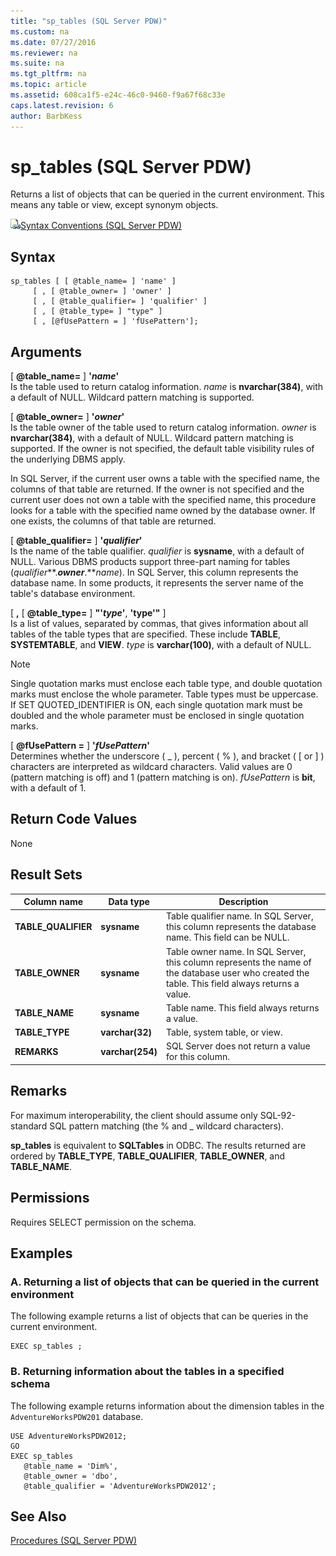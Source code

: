```yaml
---
title: "sp_tables (SQL Server PDW)"
ms.custom: na
ms.date: 07/27/2016
ms.reviewer: na
ms.suite: na
ms.tgt_pltfrm: na
ms.topic: article
ms.assetid: 608ca1f5-e24c-46c0-9460-f9a67f68c33e
caps.latest.revision: 6
author: BarbKess
---
```

# sp_tables (SQL Server PDW)
Returns a list of objects that can be queried in the current environment. This means any table or view, except synonym objects.  
  
![Topic link icon](../../mpp/sqlpdw/media/Topic_Link.gif "Topic_Link")[Syntax Conventions &#40;SQL Server PDW&#41;](../../mpp/sqlpdw/syntax-conventions-sql-server-pdw.md)  
  
## Syntax  
  
```  
sp_tables [ [ @table_name= ] 'name' ]   
     [ , [ @table_owner= ] 'owner' ]   
     [ , [ @table_qualifier= ] 'qualifier' ]   
     [ , [ @table_type= ] "type" ]   
     [ , [@fUsePattern = ] 'fUsePattern'];  
```  
  
## Arguments  
[ **@table_name=** ] **'***name***'**  
Is the table used to return catalog information. *name* is **nvarchar(384)**, with a default of NULL. Wildcard pattern matching is supported.  
  
[ **@table_owner=** ] **'***owner***'**  
Is the table owner of the table used to return catalog information. *owner* is **nvarchar(384)**, with a default of NULL. Wildcard pattern matching is supported. If the owner is not specified, the default table visibility rules of the underlying DBMS apply.  
  
In SQL Server, if the current user owns a table with the specified name, the columns of that table are returned. If the owner is not specified and the current user does not own a table with the specified name, this procedure looks for a table with the specified name owned by the database owner. If one exists, the columns of that table are returned.  
  
[ **@table_qualifier=** ] **'***qualifier***'**  
Is the name of the table qualifier. *qualifier* is **sysname**, with a default of NULL. Various DBMS products support three-part naming for tables (*qualifier***.***owner***.***name*). In SQL Server, this column represents the database name. In some products, it represents the server name of the table's database environment.  
  
[ **,** [ **@table_type=** ] **"'***type***'**, **'**type**'"** ]  
Is a list of values, separated by commas, that gives information about all tables of the table types that are specified. These include **TABLE**, **SYSTEMTABLE**, and **VIEW**. *type* is **varchar(100)**, with a default of NULL.  
  
> [!NOTE]  
> Single quotation marks must enclose each table type, and double quotation marks must enclose the whole parameter. Table types must be uppercase. If SET QUOTED_IDENTIFIER is ON, each single quotation mark must be doubled and the whole parameter must be enclosed in single quotation marks.  
  
[ **@fUsePattern =** ] **'***fUsePattern***'**  
Determines whether the underscore ( _ ), percent ( % ), and bracket ( [ or ] ) characters are interpreted as wildcard characters. Valid values are 0 (pattern matching is off) and 1 (pattern matching is on). *fUsePattern* is **bit**, with a default of 1.  
  
## Return Code Values  
None  
  
## Result Sets  
  
|Column name|Data type|Description|  
|---------------|-------------|---------------|  
|**TABLE_QUALIFIER**|**sysname**|Table qualifier name. In SQL Server, this column represents the database name. This field can be NULL.|  
|**TABLE_OWNER**|**sysname**|Table owner name. In SQL Server, this column represents the name of the database user who created the table. This field always returns a value.|  
|**TABLE_NAME**|**sysname**|Table name. This field always returns a value.|  
|**TABLE_TYPE**|**varchar(32)**|Table, system table, or view.|  
|**REMARKS**|**varchar(254)**|SQL Server does not return a value for this column.|  
  
## Remarks  
For maximum interoperability, the client should assume only SQL-92-standard SQL pattern matching (the % and _ wildcard characters).  
  
**sp_tables** is equivalent to **SQLTables** in ODBC. The results returned are ordered by **TABLE_TYPE**, **TABLE_QUALIFIER**, **TABLE_OWNER**, and **TABLE_NAME**.  
  
## Permissions  
Requires SELECT permission on the schema.  
  
## Examples  
  
### A. Returning a list of objects that can be queried in the current environment  
The following example returns a list of objects that can be queries in the current environment.  
  
```  
EXEC sp_tables ;  
```  
  
### B. Returning information about the tables in a specified schema  
The following example returns information about the dimension tables in the `AdventureWorksPDW201` database.  
  
```  
USE AdventureWorksPDW2012;  
GO  
EXEC sp_tables   
   @table_name = 'Dim%',  
   @table_owner = 'dbo',  
   @table_qualifier = 'AdventureWorksPDW2012';  
```  
  
## See Also  
[Procedures &#40;SQL Server PDW&#41;](../../mpp/sqlpdw/procedures-sql-server-pdw.md)  
  
